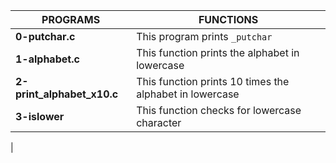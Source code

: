 |**PROGRAMS**	           |**FUNCTIONS**						|
|--------------------------|------------------------------------------------------------|
|**0-putchar.c**           |This program prints ```_putchar```   			|
|**1-alphabet.c**          |This function prints the alphabet in lowercase		|
|**2-print_alphabet_x10.c**|This function prints 10 times the alphabet in lowercase	|
|**3-islower**		   |This function checks for lowercase character		|
|
